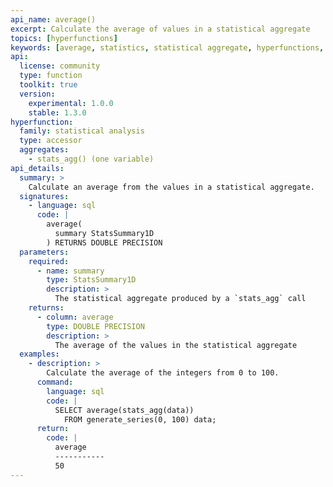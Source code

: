 ```yaml
---
api_name: average()
excerpt: Calculate the average of values in a statistical aggregate
topics: [hyperfunctions]
keywords: [average, statistics, statistical aggregate, hyperfunctions, toolkit]
api:
  license: community
  type: function
  toolkit: true
  version:
    experimental: 1.0.0
    stable: 1.3.0
hyperfunction:
  family: statistical analysis
  type: accessor
  aggregates:
    - stats_agg() (one variable)
api_details:
  summary: >
    Calculate an average from the values in a statistical aggregate.
  signatures:
    - language: sql
      code: |
        average(
          summary StatsSummary1D
        ) RETURNS DOUBLE PRECISION
  parameters:
    required:
      - name: summary
        type: StatsSummary1D
        description: >
          The statistical aggregate produced by a `stats_agg` call
    returns:
      - column: average
        type: DOUBLE PRECISION
        description: >
          The average of the values in the statistical aggregate
  examples:
    - description: >
        Calculate the average of the integers from 0 to 100.
      command:
        language: sql
        code: |
          SELECT average(stats_agg(data))
            FROM generate_series(0, 100) data;
      return:
        code: |
          average
          -----------
          50
---
```


